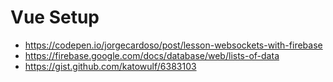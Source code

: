 # Vue Setup

- https://codepen.io/jorgecardoso/post/lesson-websockets-with-firebase
- https://firebase.google.com/docs/database/web/lists-of-data
- https://gist.github.com/katowulf/6383103
